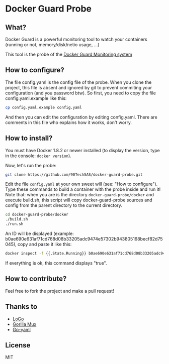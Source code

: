 # Docker Guard Probe

## What?

Docker Guard is a powerful monitoring tool to watch your containers (running or not, memory/disk/netio usage, ...)

This tool is the probe of the [Docker Guard Monitoring system](https://github.com/90TechSAS/docker-guard-monitoring)

## How to configure?

The file config.yaml is the config file of the probe. When you clone the project, this file is absent and ignored by git to prevent commiting your configuration (and you password btw). So first, you need to copy the file config.yaml.example like this:

```bash
cp config.yaml.example config.yaml
```

And then you can edit the configuration by editing config.yaml.
There are comments in this file who explains how it works, don't worry.

## How to install?

You must have Docker 1.8.2 or newer installed (to display the version, type in the console: ```docker version```).

Now, let's run the probe:

```bash
git clone https://github.com/90TechSAS/docker-guard-probe.git
```

Edit the file ```config.yaml``` at your own sweet will (see: "How to configure").
Type these commands to build a container with the probe inside and run it!
Note that: when you are is the directory ```docker-guard-probe/docker``` and execute build.sh, this script will copy docker-guard-probe sources and config from the parent directory to the current directory.

```bash
cd docker-guard-probe/docker
./build.sh
./run.sh
```

An ID will be displayed (example: b0ae690e631af71cd768d08b33205adc9474e57302b943805168becf82d75045), copy and paste it like this:

```bash
docker inspect -f {{.State.Running}} b0ae690e631af71cd768d08b33205adc9474e57302b943805168becf82d75045
```

If everything is ok, this command displays "true".

## How to contribute?

Feel free to fork the project and make a pull request!

## Thanks to

* [LoGo](https://github.com/Nurza/LoGo)
* [Gorilla Mux](https://github.com/gorilla/mux)
* [Go-yaml](https://github.com/go-yaml/yaml)

## License

MIT
